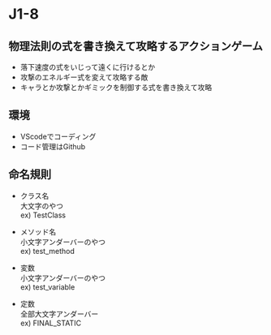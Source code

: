# J1-8

## 物理法則の式を書き換えて攻略するアクションゲーム

* 落下速度の式をいじって遠くに行けるとか  
* 攻撃のエネルギー式を変えて攻略する敵  
* キャラとか攻撃とかギミックを制御する式を書き換えて攻略

## 環境

* VScodeでコーディング
* コード管理はGithub

## 命名規則

* クラス名  
大文字のやつ  
ex) TestClass  

* メソッド名  
小文字アンダーバーのやつ  
ex) test_method  

* 変数  
小文字アンダーバーのやつ  
ex) test_variable  

* 定数  
全部大文字アンダーバー  
ex) FINAL_STATIC  

